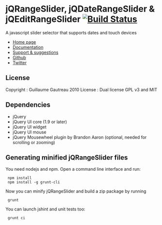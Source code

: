 jQRangeSlider, jQDateRangeSlider & jQEditRangeSlider [![Build Status](https://travis-ci.org/ghusse/jQRangeSlider.svg?branch=master)](https://travis-ci.org/ghusse/jQRangeSlider)
====================================================
A javascript slider selector that supports dates and touch devices

* [Home page](http://ghusse.github.com/jQRangeSlider/)
* [Documentation](http://ghusse.github.com/jQRangeSlider/documentation.html)
* [Support & suggestions](https://jqrangeslider.uservoice.com/)
* [Github](https://github.com/ghusse/jQRangeSlider/)
* [Twitter](https://twitter.com/jQRangeSlider)

License
-------
Copyright : Guillaume Gautreau 2010
License : Dual license GPL v3 and MIT

Dependencies
------------
+ jQuery
+ jQuery UI core (1.9 or later)
+ jQuery UI widget
+ jQuery UI mouse
+ jQuery Mousewheel plugin by Brandon Aaron (optional, needed for scrolling or zooming)


Generating minified jQRangeSlider files
---------------------------------------

You need nodejs and npm. Open a command line interface and run:

     npm install
     npm install -g grunt-cli

Now you can minify jQRangeSlider and build a zip package by running

     grunt

You can launch jshint and unit tests too:

     grunt ci

